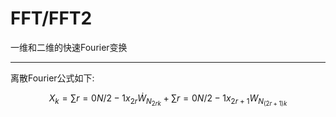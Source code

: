 # FFT/FFT2
一维和二维的快速Fourier变换
***
离散Fourier公式如下:

$$ X_k=\sum{r=0}{N/2-1}x_{2r}\dot W_{N}_{2rk}+\sum{r=0}{N/2-1}x_{2r+1}W_{N}_{(2r+1)k} $$
